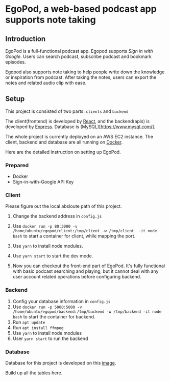 # EgoPod, a web-based podcast app supports note taking



## Introduction

EgoPod is a full-functional podcast app. Egopod supports *Sign in with Google*. Users can search podcast, subscribe podcast and bookmark episodes. 



Egopod also supports note taking to help people write down the knowledge or inspiration from podcast. After taking the notes, users can export the notes and related audio clip with ease.

## Setup

This project is consisted of two parts: `clients` and `backend`

The client(frontend) is developed by [React](https://reactjs.org/), and the backend(apis) is developed by [Express](https://expressjs.com/). Database is (MySQL)[https://www.mysql.com/].

The whole project is currently deployed on an AWS EC2 instance. The client, backend and database are all running on [Docker](https://www.docker.com/). 

Here are the detailed instruction on setting up EgoPod.

### Prepared

- Docker
- Sign-in-with-Google API Key

### Client

Please figure out the local absloute path of this project.

1. Change the backend address in `config.js`
2. Use `docker run -p 80:3000 -v /home/ubuntu/egopod/client:/tmp/client -w /tmp/client  -it node bash` to start a container for client, while mapping the port.

3. Use `yarn` to install node modules.
4. Use `yarn start`  to start the dev mode.
5. Now you can checkout the front-end part of EgoPod. It's fully functional with basic podcast searching and playing, but it cannot deal with any user account related operations before configuring backend.



### Backend

1. Config your database information in `config.js`
2. Use `docker run -p 5000:5000 -v /home/ubuntu/egopod/backend:/tmp/backend -w /tmp/backend -it node bash` to start the container for backend.
3. Run `apt update`
4. Run `apt install ffmpeg`
5. Use `yarn` to install node modules
6. User `yarn start` to run the backend



### Database

Database for this project is developed on this [image](https://hub.docker.com/_/mysql).

Build up all the tables here.